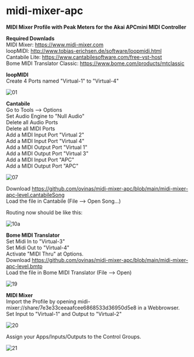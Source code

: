 # midi-mixer-apc
<b>MIDI Mixer Profile with Peak Meters for the Akai APCmini MIDI Controller</b>

<b>Required Downlads</b><br>
MIDI Mixer: https://www.midi-mixer.com<br>
loopMIDI: http://www.tobias-erichsen.de/software/loopmidi.html<br>
Cantabile Lite: https://www.cantabilesoftware.com/free-vst-host<br>
Bome MIDI Translator Classic: https://www.bome.com/products/mtclassic<br>


<b>loopMIDI</b><br>
Create 4 Ports named "Virtual-1" to "Virtual-4"<br>

![01](https://user-images.githubusercontent.com/48880341/115947272-e5c05880-a4c6-11eb-8424-c3a38f32d444.png)<br>


<b>Cantabile</b><br>
Go to Tools --> Options<br>
Set Audio Engine to "Null Audio"<br>
Delete all Audio Ports<br>
Delete all MIDI Ports<br>
Add a MIDI Input Port "Virtual 2"<br>
Add a MIDI Input Port "Virtual 4"<br>
Add a MIDI Output Port "Virtual 1"<br>
Add a MIDI Output Port "Virtual 3"<br>
Add a MIDI Input Port "APC"<br>
Add a MIDI Output Port "APC"<br>

![07](https://user-images.githubusercontent.com/48880341/115947580-ebb73900-a4c8-11eb-980d-d43fd16e2913.png)<br>

Download https://github.com/ovinas/midi-mixer-apc/blob/main/midi-mixer-apc-level.cantabileSong<br>
Load the file in Cantabile (File --> Open Song...)<br>

Routing now should be like this:<br>

![10a](https://user-images.githubusercontent.com/48880341/115951718-925c0380-a4e2-11eb-8f3a-ed3fc8a07ff9.png)<br>


<b>Bome MIDI Translator</b><br>
Set Midi In to "Virtual-3"<br>
Set Midi Out to "Virtual-4"<br>
Activate "MIDI Thru" at Options.<br>
Download https://github.com/ovinas/midi-mixer-apc/blob/main/midi-mixer-apc-level.bmtp<br>
Load the file in Bome MIDI Translator (File --> Open)<br>

![19](https://user-images.githubusercontent.com/48880341/115948214-1b684000-a4cd-11eb-831a-70f1cf47fee0.png)<br>

<b>MIDI Mixer</b><br>
Import the Profile by opening midi-mixer://share/7e3e33ceeaafcee6868533d36950d5e8 in a Webbrowser.<br>
Set Input to "Virtual-1" and Output to "Virtual-2"<br>

![20](https://user-images.githubusercontent.com/48880341/115948894-33da5980-a4d1-11eb-8f69-0bd409f872b6.png)<br>

Assign your Apps/Inputs/Outputs to the Control Groups.<br>

![21](https://user-images.githubusercontent.com/48880341/115949006-0641e000-a4d2-11eb-8f56-a327e795de54.png)
